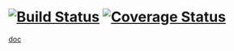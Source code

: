 [![Build Status](https://travis-ci.org/krzysztof-jusiak/di.png?branch=master)](https://travis-ci.org/krzysztof-jusiak/di) 
[![Coverage Status](https://coveralls.io/repos/krzysztof-jusiak/di/badge.png)](https://coveralls.io/r/krzysztof-jusiak/di)
===
[doc](http://krzysztof-jusiak.github.com/di/doc/html)

